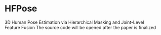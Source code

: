 # HFPose
3D Human Pose Estimation via Hierarchical Masking and Joint-Level Feature Fusion
The source code will be opened after the paper is finalized
